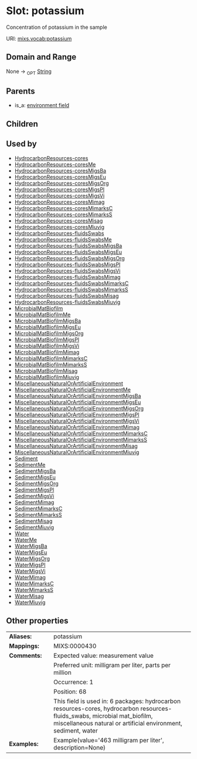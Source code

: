 
# Slot: potassium


Concentration of potassium in the sample

URI: [mixs.vocab:potassium](https://w3id.org/mixs/vocab/potassium)


## Domain and Range

None ->  <sub>OPT</sub> [String](types/String.md)

## Parents

 *  is_a: [environment field](environment_field.md)

## Children


## Used by

 * [HydrocarbonResources-cores](HydrocarbonResources-cores.md)
 * [HydrocarbonResources-coresMe](HydrocarbonResources-coresMe.md)
 * [HydrocarbonResources-coresMigsBa](HydrocarbonResources-coresMigsBa.md)
 * [HydrocarbonResources-coresMigsEu](HydrocarbonResources-coresMigsEu.md)
 * [HydrocarbonResources-coresMigsOrg](HydrocarbonResources-coresMigsOrg.md)
 * [HydrocarbonResources-coresMigsPl](HydrocarbonResources-coresMigsPl.md)
 * [HydrocarbonResources-coresMigsVi](HydrocarbonResources-coresMigsVi.md)
 * [HydrocarbonResources-coresMimag](HydrocarbonResources-coresMimag.md)
 * [HydrocarbonResources-coresMimarksC](HydrocarbonResources-coresMimarksC.md)
 * [HydrocarbonResources-coresMimarksS](HydrocarbonResources-coresMimarksS.md)
 * [HydrocarbonResources-coresMisag](HydrocarbonResources-coresMisag.md)
 * [HydrocarbonResources-coresMiuvig](HydrocarbonResources-coresMiuvig.md)
 * [HydrocarbonResources-fluidsSwabs](HydrocarbonResources-fluidsSwabs.md)
 * [HydrocarbonResources-fluidsSwabsMe](HydrocarbonResources-fluidsSwabsMe.md)
 * [HydrocarbonResources-fluidsSwabsMigsBa](HydrocarbonResources-fluidsSwabsMigsBa.md)
 * [HydrocarbonResources-fluidsSwabsMigsEu](HydrocarbonResources-fluidsSwabsMigsEu.md)
 * [HydrocarbonResources-fluidsSwabsMigsOrg](HydrocarbonResources-fluidsSwabsMigsOrg.md)
 * [HydrocarbonResources-fluidsSwabsMigsPl](HydrocarbonResources-fluidsSwabsMigsPl.md)
 * [HydrocarbonResources-fluidsSwabsMigsVi](HydrocarbonResources-fluidsSwabsMigsVi.md)
 * [HydrocarbonResources-fluidsSwabsMimag](HydrocarbonResources-fluidsSwabsMimag.md)
 * [HydrocarbonResources-fluidsSwabsMimarksC](HydrocarbonResources-fluidsSwabsMimarksC.md)
 * [HydrocarbonResources-fluidsSwabsMimarksS](HydrocarbonResources-fluidsSwabsMimarksS.md)
 * [HydrocarbonResources-fluidsSwabsMisag](HydrocarbonResources-fluidsSwabsMisag.md)
 * [HydrocarbonResources-fluidsSwabsMiuvig](HydrocarbonResources-fluidsSwabsMiuvig.md)
 * [MicrobialMatBiofilm](MicrobialMatBiofilm.md)
 * [MicrobialMatBiofilmMe](MicrobialMatBiofilmMe.md)
 * [MicrobialMatBiofilmMigsBa](MicrobialMatBiofilmMigsBa.md)
 * [MicrobialMatBiofilmMigsEu](MicrobialMatBiofilmMigsEu.md)
 * [MicrobialMatBiofilmMigsOrg](MicrobialMatBiofilmMigsOrg.md)
 * [MicrobialMatBiofilmMigsPl](MicrobialMatBiofilmMigsPl.md)
 * [MicrobialMatBiofilmMigsVi](MicrobialMatBiofilmMigsVi.md)
 * [MicrobialMatBiofilmMimag](MicrobialMatBiofilmMimag.md)
 * [MicrobialMatBiofilmMimarksC](MicrobialMatBiofilmMimarksC.md)
 * [MicrobialMatBiofilmMimarksS](MicrobialMatBiofilmMimarksS.md)
 * [MicrobialMatBiofilmMisag](MicrobialMatBiofilmMisag.md)
 * [MicrobialMatBiofilmMiuvig](MicrobialMatBiofilmMiuvig.md)
 * [MiscellaneousNaturalOrArtificialEnvironment](MiscellaneousNaturalOrArtificialEnvironment.md)
 * [MiscellaneousNaturalOrArtificialEnvironmentMe](MiscellaneousNaturalOrArtificialEnvironmentMe.md)
 * [MiscellaneousNaturalOrArtificialEnvironmentMigsBa](MiscellaneousNaturalOrArtificialEnvironmentMigsBa.md)
 * [MiscellaneousNaturalOrArtificialEnvironmentMigsEu](MiscellaneousNaturalOrArtificialEnvironmentMigsEu.md)
 * [MiscellaneousNaturalOrArtificialEnvironmentMigsOrg](MiscellaneousNaturalOrArtificialEnvironmentMigsOrg.md)
 * [MiscellaneousNaturalOrArtificialEnvironmentMigsPl](MiscellaneousNaturalOrArtificialEnvironmentMigsPl.md)
 * [MiscellaneousNaturalOrArtificialEnvironmentMigsVi](MiscellaneousNaturalOrArtificialEnvironmentMigsVi.md)
 * [MiscellaneousNaturalOrArtificialEnvironmentMimag](MiscellaneousNaturalOrArtificialEnvironmentMimag.md)
 * [MiscellaneousNaturalOrArtificialEnvironmentMimarksC](MiscellaneousNaturalOrArtificialEnvironmentMimarksC.md)
 * [MiscellaneousNaturalOrArtificialEnvironmentMimarksS](MiscellaneousNaturalOrArtificialEnvironmentMimarksS.md)
 * [MiscellaneousNaturalOrArtificialEnvironmentMisag](MiscellaneousNaturalOrArtificialEnvironmentMisag.md)
 * [MiscellaneousNaturalOrArtificialEnvironmentMiuvig](MiscellaneousNaturalOrArtificialEnvironmentMiuvig.md)
 * [Sediment](Sediment.md)
 * [SedimentMe](SedimentMe.md)
 * [SedimentMigsBa](SedimentMigsBa.md)
 * [SedimentMigsEu](SedimentMigsEu.md)
 * [SedimentMigsOrg](SedimentMigsOrg.md)
 * [SedimentMigsPl](SedimentMigsPl.md)
 * [SedimentMigsVi](SedimentMigsVi.md)
 * [SedimentMimag](SedimentMimag.md)
 * [SedimentMimarksC](SedimentMimarksC.md)
 * [SedimentMimarksS](SedimentMimarksS.md)
 * [SedimentMisag](SedimentMisag.md)
 * [SedimentMiuvig](SedimentMiuvig.md)
 * [Water](Water.md)
 * [WaterMe](WaterMe.md)
 * [WaterMigsBa](WaterMigsBa.md)
 * [WaterMigsEu](WaterMigsEu.md)
 * [WaterMigsOrg](WaterMigsOrg.md)
 * [WaterMigsPl](WaterMigsPl.md)
 * [WaterMigsVi](WaterMigsVi.md)
 * [WaterMimag](WaterMimag.md)
 * [WaterMimarksC](WaterMimarksC.md)
 * [WaterMimarksS](WaterMimarksS.md)
 * [WaterMisag](WaterMisag.md)
 * [WaterMiuvig](WaterMiuvig.md)

## Other properties

|  |  |  |
| --- | --- | --- |
| **Aliases:** | | potassium |
| **Mappings:** | | MIXS:0000430 |
| **Comments:** | | Expected value: measurement value |
|  | | Preferred unit: milligram per liter, parts per million |
|  | | Occurrence: 1 |
|  | | Position: 68 |
|  | | This field is used in: 6 packages: hydrocarbon resources-cores, hydrocarbon resources-fluids_swabs, microbial mat_biofilm, miscellaneous natural or artificial environment, sediment, water |
| **Examples:** | | Example(value='463 milligram per liter', description=None) |

